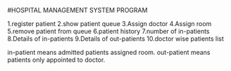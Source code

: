 #HOSPITAL MANAGEMENT SYSTEM PROGRAM

1.register patient
2.show patient queue
3.Assign doctor
4.Assign room
5.remove patient from queue
6.patient history
7.number of in-patients 
8.Details of in-patients
9.Details of out-patients
10.doctor wise patients list

in-patient means admitted patients assigned room.
out-patient means patients only appointed to doctor.